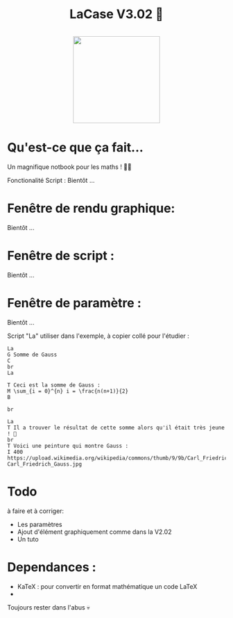 <h1 align=center>
  LaCase V3.02 📓
  <br><br>
  <img src="https://github.com/user-attachments/assets/e4d92227-b1f1-4dfd-ab49-6009baf79ca3" width=200><img/>
<h1/>

# Qu'est-ce que ça fait...

Un magnifique notbook pour les maths ! 🔢✨

Fonctionalité Script :
Bientôt ...

# Fenêtre de rendu graphique:
Bientôt ...

# Fenêtre de script :
Bientôt ...


# Fenêtre de paramètre :
Bientôt ...

Script "La" utiliser dans l'exemple, à copier collé pour l'étudier :
```La
La
G Somme de Gauss
C
br
La

T Ceci est la somme de Gauss :
M \sum_{i = 0}^{n} i = \frac{n(n+1)}{2}
B

br

La
T Il a trouver le résultat de cette somme alors qu'il était très jeune ! 🤯
br
T Voici une peinture qui montre Gauss :
I 400 https://upload.wikimedia.org/wikipedia/commons/thumb/9/9b/Carl_Friedrich_Gauss.jpg/800px-Carl_Friedrich_Gauss.jpg
```


# Todo 

à faire et à corriger:
- Les paramètres
- Ajout d'élément graphiquement comme dans la V2.02
- Un tuto

# Dependances :
- KaTeX : pour convertir en format mathématique un code LaTeX
- 
Toujours rester dans l'abus 💀
